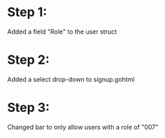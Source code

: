 # Step 1:
Added a field "Role" to the user struct

# Step 2:
Added a select drop-down to signup.gohtml

# Step 3: 
Changed bar to only allow users with a role of "007"
